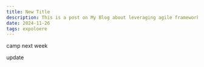 ```yaml
---
title: New Title
description: This is a post on My Blog about leveraging agile frameworks.
date: 2024-11-26
tags: expoloere
---
```


camp next week

update